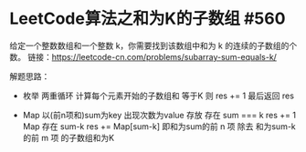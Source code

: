 # LeetCode算法之和为K的子数组 #560

给定一个整数数组和一个整数 k，你需要找到该数组中和为 k 的连续的子数组的个数。
链接：https://leetcode-cn.com/problems/subarray-sum-equals-k/

解题思路：
- 枚举
    两重循环  计算每个元素开始的子数组和 
    等于K  则 res += 1
    最后返回 res

- Map 以(前n项和)sum为key  出现次数为value  存放
    存在 sum === k res += 1
    Map 存在 sum-k res += Map[sum-k]  即和为sum的前 n 项 除去 和为sum-k的前 m 项 的子数组和为K
